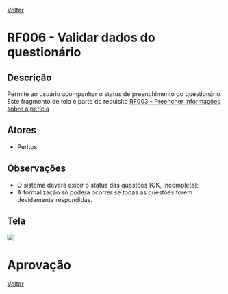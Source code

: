 [Voltar](../req_fun.md)

# RF006 - Validar dados do questionário

## Descrição

Permite ao usuário acompanhar o status de preenchimento do questionário
Este fragmento de tela é parte do requisito [RF003 - Preencher informações sobre a  perícia](rf003.md)

## Atores

- Peritos

## Observações

- O sistema deverá exibir o status das questões (OK, Incompleta);
- A formalização só podera ocorrer se todas as questões forem devidamente respondidas.

## Tela

[![](https://img.plantuml.biz/plantuml/svg/lLB1IWCn4Bqlx3yC53mKgVMWXrAMeeMUYbMFecL8fjkXkyawoO9I-p75WoU_Od_CpRQr5deIT78PPjwRbqpUm7aKxp3p09uod3wNv3nRWy8sZlhElsQKn55031bJmHoMSGHmXMgHYYsDlhQP5MZDBkjp4KUhcdNsJLkmAJ2GTC5mtkt6aMUV4Oo4DMY2swrSjMxqveIQ1CQJyIYE51QX1VViFEKOu1EIwbCnRX7DJG2MJ-tsmI2O21l51MRjTc-32T7PfylMFWyn9AU4gu_gtS8luWtko1MsNcR8RyJRLAhrZ9KzbB52EN3XodeXpTeSUy2S_2aeQnmfJxuKGCq5EyKc1Sfgn4wahmAfbmgHIVedQavgaVne2Ecw_9ByXUXkzguy_PUN7QtlbLT7F_TXynicMEd05uyRp9RLQSmw8AE3kxy0)](https://editor.plantuml.com/uml/lLB1IWCn4Bqlx3yC53mKgVMWXrAMeeMUYbMFecL8fjkXkyawoO9I-p75WoU_Od_CpRQr5deIT78PPjwRbqpUm7aKxp3p09uod3wNv3nRWy8sZlhElsQKn55031bJmHoMSGHmXMgHYYsDlhQP5MZDBkjp4KUhcdNsJLkmAJ2GTC5mtkt6aMUV4Oo4DMY2swrSjMxqveIQ1CQJyIYE51QX1VViFEKOu1EIwbCnRX7DJG2MJ-tsmI2O21l51MRjTc-32T7PfylMFWyn9AU4gu_gtS8luWtko1MsNcR8RyJRLAhrZ9KzbB52EN3XodeXpTeSUy2S_2aeQnmfJxuKGCq5EyKc1Sfgn4wahmAfbmgHIVedQavgaVne2Ecw_9ByXUXkzguy_PUN7QtlbLT7F_TXynicMEd05uyRp9RLQSmw8AE3kxy0)

# Aprovação

[Voltar](../req_fun.md)
